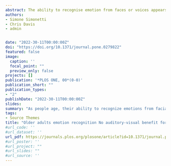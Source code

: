 ```yaml
---
abstract: The ability to recognise emotion from faces or voices appears to decline with advancing age. However, some studies have shown that emotion recognition of auditory-visual (AV) expressions is largely unaffected by age, i.e., older adults get a larger benefit from AV presentation than younger adults resulting in similar AV recognition levels. An issue with these studies is that they used well-recognised emotional expressions that are unlikely to generalise to real-life settings. To examine if an AV emotion recognition benefit generalizes across well and less well recognised stimuli, we conducted an emotion recognition study using expressions that had clear or unclear emotion information for both modalities, or clear visual, but unclear auditory information. Older (n = 30) and younger (n = 30) participants were tested on stimuli of anger, happiness, sadness, surprise, and disgust (expressed in spoken sentences) in auditory-only (AO), visual-only (VO), or AV format. Participants were required to respond by choosing one of 5 emotion options. Younger adults were more accurate in recognising emotions than older adults except for clear VO expressions. Younger adults showed an AV benefit even when unimodal recognition was poor. No such AV benefit was found for older adults; indeed, AV was worse than VO recognition when AO recognition was poor. Analyses of confusion responses indicated that older adults generated more confusion responses that were common between AO and VO conditions, than younger adults. We propose that older adults’ poorer AV performance may be due to a combination of weak auditory emotion recognition and response uncertainty that resulted in a higher cognitive load.
authors:
- Simone Simonetti
- Chris Davis
- admin


date: "2022-30-11T00:00:00Z"
doi: "https://doi.org/10.1371/journal.pone.0279822"
featured: false
image:
  caption: ''
  focal_point: ""
  preview_only: false
projects: []
publication: '*PLOS ONE, 00*(0-0)'
publication_short: ""
publication_types:
- "2"
publishDate: "2022-30-11T00:00:00Z"
slides: 
summary: "As people age, their ability to recognize emotions from facial expressions or voices tends to decline. However, some studies have found that older adults benefit more from combined audio-visual presentations than younger adults, resulting in similar levels of emotion recognition. One limitation of these studies is that they used highly selected emotional expressions to be well categorised. Such stimuli may not be typical of real-life situations. To address this, our study examined if the audio-visual emotion recognition benefit extends to auditory and visual stimuli that were not so well categorised."
tags:
- Source Themes
title: "Older adults emotion recognition No auditory-visual benefit for less clear expressions"
#url_code: ''
#url_dataset: ''
url_pdf: https://journals.plos.org/plosone/article?id=10.1371/journal.pone.0279822
#url_poster: ''
#url_project: ""
#url_slides: ""
#url_source: ''
---
```


